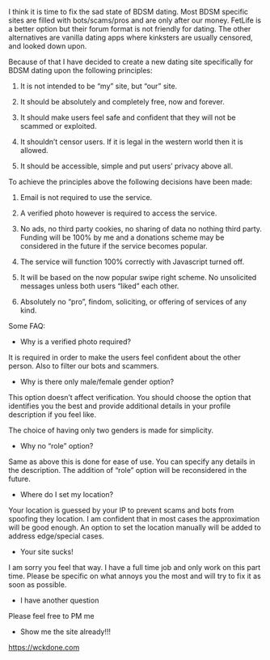 I think it is time to fix the sad state of BDSM dating. Most BDSM specific sites are filled with bots/scams/pros and are only after our money. FetLife is a better option but their forum format is not friendly for dating. The other alternatives are vanilla dating apps where kinksters are usually censored, and looked down upon.

Because of that I have decided to create a new dating site specifically for BDSM dating upon the following principles:

1. It is not intended to be “my” site, but “our” site.

1. It should be absolutely and completely free, now and forever.

1. It should make users feel safe and confident that they will not be scammed or exploited.

1. It shouldn’t censor users. If it is legal in the western world then it is allowed.

1. It should be accessible, simple and put users’ privacy above all.

To achieve the principles above the following decisions have been made:

1. Email is not required to use the service.

1. A verified photo however is required to access the service.

1. No ads, no third party cookies, no sharing of data no nothing third party. Funding will be 100% by me and a donations scheme may be considered in the future if the service becomes popular.

1. The service will function 100% correctly with Javascript turned off.

1. It will be based on the now popular swipe right scheme. No unsolicited messages unless both users “liked” each other.

1. Absolutely no “pro”, findom, soliciting, or offering of services of any kind.

Some FAQ:

-  Why is a verified photo required?

It is required in order to make the users feel confident about the other person. Also to filter our bots and scammers.

- Why is there only male/female gender option?

This option doesn’t affect verification. You should choose the option that identifies you the best and provide additional details in your profile description if you feel like.

The choice of having only two genders is made for simplicity.

- Why no “role” option?

Same as above this is done for ease of use. You can specify any details in the description. The addition of “role” option will be reconsidered in the future.

- Where do I set my location?

Your location is guessed by your IP to prevent scams and bots from spoofing they location. I am confident that in most cases the approximation will be good enough. An option to set the location manually will be added to address edge/special cases.

- Your site sucks!

I am sorry you feel that way. I have a full time job and only work on this part time. Please be specific on what annoys you the most and will try to fix it as soon as possible.

- I have another question

Please feel free to PM me

- Show me the site already!!!

https://wckdone.com